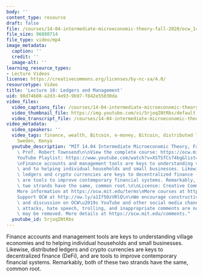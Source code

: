 ```yaml
---
body: ''
content_type: resource
draft: false
file: /courses/14-04-intermediate-microeconomic-theory-fall-2020/ocw_1404_lecture10_2020oct08_360p_16_9.mp4
file_size: 96880714
file_type: video/mp4
image_metadata:
  caption: ''
  credit: ''
  image-alt: ''
learning_resource_types:
- Lecture Videos
license: https://creativecommons.org/licenses/by-nc-sa/4.0/
resourcetype: Video
title: 'Lecture 10: Ledgers and Management'
uid: 98d74608-a2d3-4e93-9b97-f842e55030da
video_files:
  video_captions_file: /courses/14-04-intermediate-microeconomic-theory-fall-2020/1PP46loBwK9ZjkLDEyE53S_oxVlVdi17m_transcript.webvtt
  video_thumbnail_file: https://img.youtube.com/vi/5rjoqINtRbs/default.jpg
  video_transcript_file: /courses/14-04-intermediate-microeconomic-theory-fall-2020/1PP46loBwK9ZjkLDEyE53S_oxVlVdi17m_transcript.pdf
video_metadata:
  video_speakers: ''
  video_tags: finance, wealth, Bitcoin, e-money, Bitcoin, distributed ledgers, Thailand,
    Sweden, Kenya
  youtube_description: "MIT 14.04 Intermediate Microeconomic Theory, Fall 2020\nInstructor:\
    \ Prof. Robert Townsend\n\nView the complete course: https://ocw.mit.edu/courses/14-04-intermediate-microeconomic-theory-fall-2020/\n\
    YouTube Playlist: https://www.youtube.com/watch?v=XSTSfCs74bg&list=PLUl4u3cNGP63wnrKge9vllow3Y2OOOKqF\n\
    \nFinance accounts and management tools are keys to understanding village economies\
    \ and to helping individual households and small businesses. Likewise, distributed\
    \ ledgers and crypto currencies are keys to decentralized finance (DeFi), and\
    \ are tools to improve contemporary financial systems. Remarkably, both of these\
    \ two strands have the same, common root.\n\nLicense: Creative Commons BY-NC-SA\n\
    More information at https://ocw.mit.edu/terms\nMore courses at https://ocw.mit.edu\n\
    Support OCW at http://ow.ly/a1If50zVRlQ\n\nWe encourage constructive comments\
    \ and discussion on OCW\u2019s YouTube and other social media channels. Personal\
    \ attacks, hate speech, trolling, and inappropriate comments are not allowed and\
    \ may be removed. More details at https://ocw.mit.edu/comments."
  youtube_id: 5rjoqINtRbs
---
```

Finance accounts and management tools are keys to understanding village economies and to helping individual households and small businesses. Likewise, distributed ledgers and crypto currencies are keys to decentralized finance (DeFi), and are tools to improve contemporary financial systems. Remarkably, both of these two strands have the same, common root.